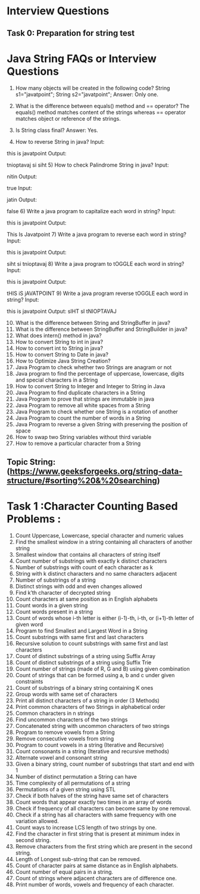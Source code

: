 # Interview Questions 
## Task 0: Preparation for string test

# Java String FAQs or Interview Questions

1) How many objects will be created in the following code?
String s1="javatpoint";
String s2="javatpoint";
Answer: Only one.

2) What is the difference between equals() method and == operator?
The equals() method matches content of the strings whereas == operator matches object or reference of the strings.

3) Is String class final?
Answer: Yes.

4) How to reverse String in java?
Input:

this is javatpoint
Output:

tnioptavaj si siht
5) How to check Palindrome String in java?
Input:

nitin
Output:

true
Input:

jatin
Output:

false
6) Write a java program to capitalize each word in string?
Input:

this is javatpoint
Output:

This Is Javatpoint
7) Write a java program to reverse each word in string?
Input:

this is javatpoint
Output:

siht si tnioptavaj
8) Write a java program to tOGGLE each word in string?
Input:

this is javatpoint
Output:

tHIS iS jAVATPOINT
9) Write a java program reverse tOGGLE each word in string?
Input:

this is javatpoint
Output:
sIHT sI tNIOPTAVAJ

10) What is the difference between String and StringBuffer in java?
11) What is the difference between StringBuffer and StringBuilder in java?
12) What does intern() method in java?
13) How to convert String to int in java?
14) How to convert int to String in java?
15) How to convert String to Date in java?
16) How to Optimize Java String Creation?
17) Java Program to check whether two Strings are anagram or not
18) Java program to find the percentage of uppercase, lowercase, digits and special characters in a String
19) How to convert String to Integer and Integer to String in Java
20) Java Program to find duplicate characters in a String
21) Java Program to prove that strings are immutable in java
22) Java Program to remove all white spaces from a String
23) Java Program to check whether one String is a rotation of another
24) Java Program to count the number of words in a String
25) Java Program to reverse a given String with preserving the position of space
26) How to swap two String variables without third variable
27) How to remove a particular character from a String

## Topic String:(https://www.geeksforgeeks.org/string-data-structure/#sorting%20&%20searching)

# Task 1 :Character Counting Based Problems :

1. Count Uppercase, Lowercase, special character and numeric values</br>
2. Find the smallest window in a string containing all characters of another string</br>
3. Smallest window that contains all characters of string itself</br>
4. Count number of substrings with exactly k distinct characters</br>
5. Number of substrings with count of each character as k</br>
6. String with k distinct characters and no same characters adjacent</br>
7. Number of substrings of a string</br>
8. Distinct strings with odd and even changes allowed</br>
9. Find k’th character of decrypted string</br>
10. Count characters at same position as in English alphabets</br>
11. Count words in a given string</br>
12. Count words present in a string</br>
13. Count of words whose i-th letter is either (i-1)-th, i-th, or (i+1)-th letter of given word</br>
14. Program to find Smallest and Largest Word in a String</br>
15. Count substrings with same first and last characters</br>
16. Recursive solution to count substrings with same first and last characters</br>
17. Count of distinct substrings of a string using Suffix Array</br>
18. Count of distinct substrings of a string using Suffix Trie</br>
19. Count number of strings (made of R, G and B) using given combination</br>
20. Count of strings that can be formed using a, b and c under given constraints</br>
21. Count of substrings of a binary string containing K ones</br>
22. Group words with same set of characters</br>
23. Print all distinct characters of a string in order (3 Methods)</br>
24. Print common characters of two Strings in alphabetical order</br>
25. Common characters in n strings</br>
26. Find uncommon characters of the two strings</br>
27. Concatenated string with uncommon characters of two strings</br>
28. Program to remove vowels from a String</br>
29. Remove consecutive vowels from string</br>
30. Program to count vowels in a string (Iterative and Recursive)</br>
31. Count consonants in a string (Iterative and recursive methods)</br>
32. Alternate vowel and consonant string</br>
33. Given a binary string, count number of substrings that start and end with 1</br>
34. Number of distinct permutation a String can have</br>
35. Time complexity of all permutations of a string</br>
36. Permutations of a given string using STL</br>
37. Check if both halves of the string have same set of characters</br>
38. Count words that appear exactly two times in an array of words</br>
39. Check if frequency of all characters can become same by one removal.</br>
40. Check if a string has all characters with same frequency with one variation allowed.</br>
41. Count ways to increase LCS length of two strings by one.</br>
42. Find the character in first string that is present at minimum index in second string.</br>
43. Remove characters from the first string which are present in the second string.</br>
44. Length of Longest sub-string that can be removed.</br>
45. Count of character pairs at same distance as in English alphabets.</br>
46. Count number of equal pairs in a string.</br>
47. Count of strings where adjacent characters are of difference one.</br>
48. Print number of words, vowels and frequency of each character.</br>
